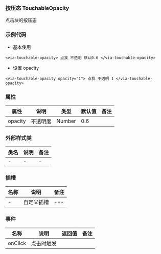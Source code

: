 ### 按压态 TouchableOpacity
  点击块的按压态


### 示例代码
* 基本使用
  
```
<via-touchable-opacity> 点我 不透明 默认0.6 </via-touchable-opacity>
```

* 设置 opacity
  
```
<via-touchable-opacity opacity="1"> 点我 不透明 1 </via-touchable-opacity>
```

### 属性
| 属性 | 说明 | 类型 | 默认值 | 备注 |
| --- | --- | --- | --- | --- |
| opacity | 不透明度 | Number | 0.6 | ||
 
 

### 外部样式类
| 类名 | 说明 | 备注 | 
| --- | --- | --- |
| - | - | - |
 

### 插槽
| 名称 | 说明 | 备注 |
| --- | --- | --- |
| - | 自定义插槽 | --- |
 


### 事件
| 名称 | 说明 | 返回值 | 备注 |
| --- | --- | --- | --- |
| onClick| 点击时触发 |  |  | |
  

